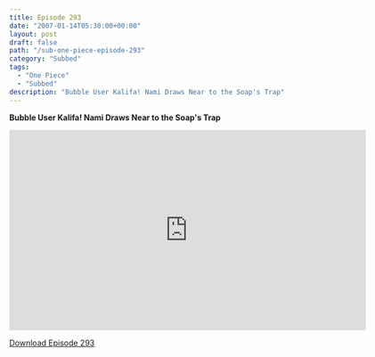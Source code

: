 ```yaml
---
title: Episode 293
date: "2007-01-14T05:30:00+00:00"
layout: post
draft: false
path: "/sub-one-piece-episode-293"
category: "Subbed"
tags:
  - "One Piece"
  - "Subbed"
description: "Bubble User Kalifa! Nami Draws Near to the Soap's Trap"
---
```


**Bubble User Kalifa! Nami Draws Near to the Soap's Trap**

<iframe width="640" height="360" src="https://www.rapidvideo.com/e/FXQHT3ACW2" frameborder="0" marginwidth=0 marginheight=0 scrolling=no allowfullscreen></iframe>

<a href="http://ouo.io/qs/eCodkFEQ?s=https://rapidvid.to/d/https://www.rapidvideo.com/e/FXQHT3ACW2">Download Episode 293</a>
